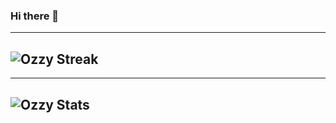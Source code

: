 ### Hi there 👋

---
![Ozzy Streak](https://github-readme-streak-stats.herokuapp.com/?user=oktawianlagiewski&theme=radical&hide_border=true)
---

---
![Ozzy Stats](https://github-readme-stats.vercel.app/api?username=oktawianlagiewski&theme=radical&hide_border=true&count_private=true&show_icons=true)
---

<!--
**oktawianlagiewski/oktawianlagiewski** is a ✨ _special_ ✨ repository because its `README.md` (this file) appears on your GitHub profile.

Here are some ideas to get you started:

- 🔭 I’m currently working on ...
- 🌱 I’m currently learning ...
- 👯 I’m looking to collaborate on ...
- 🤔 I’m looking for help with ...
- 💬 Ask me about ...
- 📫 How to reach me: ...
- 😄 Pronouns: ...
- ⚡ Fun fact: ...
-->
